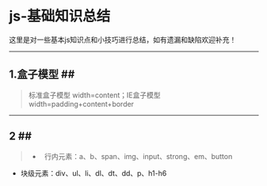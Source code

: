 # js-基础知识总结   
这里是对一些基本js知识点和小技巧进行总结，如有遗漏和缺陷欢迎补充！    
***
    
## 1.盒子模型 ##    
> 标准盒子模型 width=content；IE盒子模型width=padding+content+border   
----------    
## 2 ##  
> *   行内元素：a、b、span、img、input、strong、em、button    
*   块级元素：div、ul、li、dl、dt、dd、p、h1-h6
